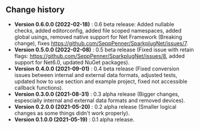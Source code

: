 Change history
--------------

* **Version 0.6.0.0 (2022-02-18)** : 0.6 beta release: Added nullable checks, added editorconfig, added file scoped namespaces, added global usings, removed native support for Net Framework (Breaking change), fixes https://github.com/SeppPenner/SparkplugNet/issues/7.
* **Version 0.5.0.0 (2022-02-08)** : 0.5 beta release (Fixed issue with retain flags: https://github.com/SeppPenner/SparkplugNet/issues/8, added support for Net6.0, updated NuGet packages).
* **Version 0.4.0.0 (2021-09-01)** : 0.4 beta release (Fixed conversion issues between internal and external data formats, adjusted tests, updated how to use section and example project, fixed not accessible callback functions).
* **Version 0.3.0.0 (2021-08-31)** : 0.3 alpha release (Bigger changes, espescially internal and external data formats and removed devices).
* **Version 0.2.0.0 (2021-05-20)** : 0.2 alpha release (Smaller logical changes as some things didn't work properly).
* **Version 0.1.0.0 (2021-05-19)** : 0.1 alpha release.